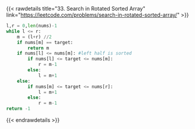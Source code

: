 {{< rawdetails title="33. Search in Rotated Sorted Array" link="https://leetcode.com/problems/search-in-rotated-sorted-array/" >}}

```python
l,r = 0,len(nums)-1
while l <= r:
    m = (l+r) //2
    if nums[m] == target:
        return m
    if nums[l] <= nums[m]: #left half is sorted
        if nums[l] <= target <= nums[m]:
            r = m-1
        else:
            l = m+1
    else:
        if nums[m] <= target <= nums[r]:
            l = m+1
        else:
            r = m-1
return -1
```



{{< endrawdetails >}}